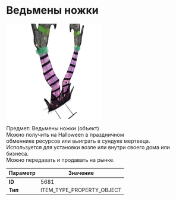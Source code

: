 # Ведьмены ножки

![Item Image](../img/5681.webp?raw=true)

Предмет: Ведьмены ножки (объект)<br>Можно получить на Halloween в праздничном<br>обменнике ресурсов или выиграть в сундуке мертвеца.<br>Используется для установки возле или внутри своего дома или бизнеса.<br>Можно передавать и продавать на рынке.


| Параметр | Значение |
|----------|----------|
| **ID** | 5681 |
| **Тип** | ITEM_TYPE_PROPERTY_OBJECT |


